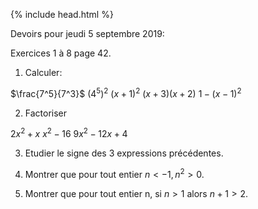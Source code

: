 {% include head.html %}

Devoirs pour jeudi 5 septembre 2019:

Exercices 1 à 8 page 42.

1. Calculer:

  $\frac{7^5}{7^3}$   $(4^5)^2$   $(x+1)^2$   $(x+3)(x+2)$    $1-(x-1)^2$

2. Factoriser

  $2x^2+x$    $x^2-16$    $9x^2-12x+4$

3. Etudier le signe des 3 expressions précédentes.

4. Montrer que pour tout entier $n <-1, n^2 >0$.

5. Montrer que pour tout entier n, si $n>1$ alors $n+1>2$.

